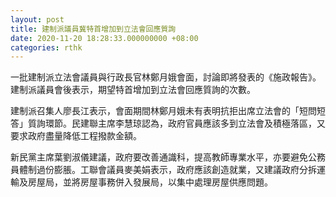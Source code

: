 ```yaml
---
layout: post
title: 建制派議員冀特首增加到立法會回應質詢
date: 2020-11-20 18:28:33.000000000 +08:00
categories: rthk
---
```


一批建制派立法會議員與行政長官林鄭月娥會面，討論即將發表的《施政報告》。建制派議員會後表示，期望特首增加到立法會回應質詢的次數。

建制派召集人廖長江表示，會面期間林鄭月娥未有表明抗拒出席立法會的「短問短答」質詢環節。民建聯主席李慧琼認為，政府官員應該多到立法會及積極落區，又要求政府盡量降低工程撥款金額。

新民黨主席葉劉淑儀建議，政府要改善通識科，提高教師專業水平，亦要避免公務員體制過份膨脹。工聯會議員麥美娟表示，政府應該創造就業，又建議政府分拆運輸及房屋局，並將房屋事務併入發展局，以集中處理房屋供應問題。
